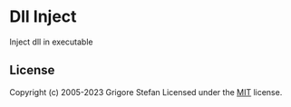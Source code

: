# Dll Inject

Inject dll in executable

## License

Copyright (c) 2005-2023 Grigore Stefan
Licensed under the [MIT](LICENSE) license.
